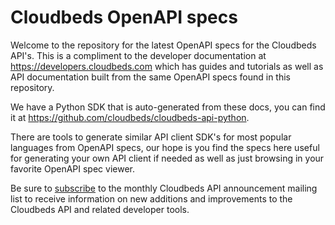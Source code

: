 # Cloudbeds OpenAPI specs
Welcome to the repository for the latest OpenAPI specs for the Cloudbeds API's.  This is a compliment to the
developer documentation at https://developers.cloudbeds.com which has guides and tutorials as well as API documentation
built from the same OpenAPI specs found in this repository.

We have a Python SDK that is auto-generated from these docs, you can find it 
at https://github.com/cloudbeds/cloudbeds-api-python.  

There are tools to generate similar API client SDK's for most popular languages from OpenAPI specs, our hope
is you find the specs here useful for generating your own API client if needed as well 
as just browsing in your favorite OpenAPI spec viewer.

<p>Be sure to <a href='https://go.pardot.com/l/308041/2018-07-24/qb2lg'>subscribe</a> to the monthly Cloudbeds API announcement mailing list to receive information on new additions and improvements to the Cloudbeds API and related developer tools.</p>
